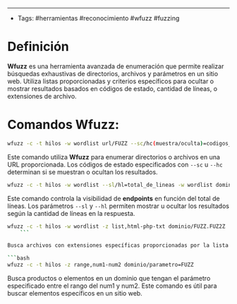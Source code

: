 ___

- Tags: #herramientas #reconocimiento #wfuzz #fuzzing 
# Definición 

**Wfuzz** es una herramienta avanzada de enumeración que permite realizar búsquedas exhaustivas de directorios, archivos y parámetros en un sitio web. Utiliza listas proporcionadas y criterios específicos para ocultar o mostrar resultados basados en códigos de estado, cantidad de líneas, o extensiones de archivo.

# Comandos Wfuzz:

```bash 
wfuzz -c -t hilos -w wordlist url/FUZZ --sc/hc(muestra/oculta)=codigos_de_estado_a_ocultar
```

Este comando utiliza **Wfuzz** para enumerar directorios o archivos en una URL proporcionada. Los códigos de estado especificados con `--sc` u `--hc` determinan si se muestran o ocultan los resultados.

```bash 
wfuzz -c -t hilos -w wordlist --sl/hl=total_de_lineas -w wordlist dominio/FUZZ
```

Este comando controla la visibilidad de **endpoints** en función del total de líneas. Los parámetros `--sl` y `--hl` permiten mostrar u ocultar los resultados según la cantidad de líneas en la respuesta.

```bash 
wfuzz -c -t hilos -w wordlist -z list,html-php-txt dominio/FUZZ.FUZ2Z
    ```

Busca archivos con extensiones específicas proporcionadas por la lista `-z`. En este ejemplo, se busca archivos con extensiones html, php y txt en el dominio con la estructura FUZZ.FUZ2Z.

```bash 
wfuzz -c -t hilos -z range,num1-num2 dominio/parametro=FUZZ
```

Busca productos o elementos en un dominio que tengan el parámetro especificado entre el rango del num1 y num2. Este comando es útil para buscar elementos específicos en un sitio web.